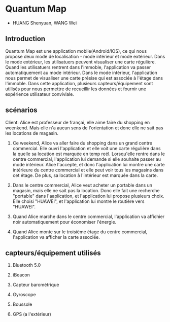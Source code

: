 # Quantum Map
- HUANG Shenyuan, WANG Wei
## Introduction 
Quantum Map est une application mobile(Android/IOS), ce qui nous propose deux mode de localisation - mode intérieur et mode extérieur. Dans le mode extérieur, les utilisatuers peuvent visualiser une carte régulière. Quand les utilisatuers rentrent dans l'immoble, l'application va passer automatiquement au mode intérieur. Dans le mode intérieur, l'application nous permet de visualiser une carte présise qui est associée à l'étage dans l'immoble. Dans cette application, plusieurs capteurs/équipement sont utilisés pour nous permettre de recueillir les données et fournir une expérience utilisateur conviviale.
 
## scénarios 

Client: Alice est professeur de françai, elle aime faire du shopping en weenkend. Mais elle n'a aucun sens de l'orientation et donc elle ne sait pas les locations de magasin. 

1. Ce weekend, Alice va aller faire du shopping dans un grand centre commercial. Elle ouvri l'application et elle voit une carte régulière dans la quelle sa location est marquée en temp reél. Lorsqu'elle rentre dans le centre commercial, l'application lui demande si elle souhaite passer au mode intérieur. Alice l'accepte, et donc l'application lui montre une carte intérieure du centre commercial et elle peut voir tous les magasins dans cet étage.
De plus, sa location à l'intérieur est marquée dans la carte. 

2. Dans le centre commercial, Alice veut acheter un portable dans un magasin, mais elle ne sait pas la location. Donc elle fait une recherche "portable" dans l'aaplication, et l'application lui propose plusieurs choix. Elle choisi "HUAWEI", et l'application lui montre le routière vers "HUAWEI".

3. Quand Alice marche dans le centre commercial, l'application va affichier noir automatiquement pour économiser l'énergie. 

4. Quand Alice monte sur le troisième étage du centre commercial, l'application va afficher la carte associée. 


## capteurs/équipement utilisés 

1. Bluetooth 5.0

2. iBeacon

3. Capteur barométrique 

4. Gyroscope 

5. Boussole 

6. GPS (a l'extérieur)
